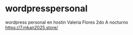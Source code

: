 # wordpresspersonal
wordpress personal en hostin
Valeria Flores
2do A nocturno
https://7.mkan2025.store/
